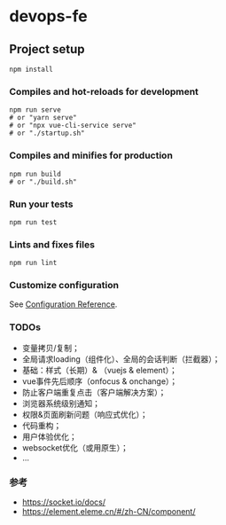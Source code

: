 # devops-fe

## Project setup

``` 
npm install
```

### Compiles and hot-reloads for development

``` 
npm run serve
# or "yarn serve"
# or "npx vue-cli-service serve"
# or "./startup.sh"
```

### Compiles and minifies for production

``` 
npm run build
# or "./build.sh"
```

### Run your tests

``` 
npm run test
```

### Lints and fixes files

``` 
npm run lint
```

### Customize configuration

See [Configuration Reference](https://cli.vuejs.org/config/).

### TODOs
* 变量拷贝/复制；
* 全局请求loading（组件化）、全局的会话判断（拦截器）；
* 基础：样式（长期）& （vuejs & element）；
* vue事件先后顺序（onfocus & onchange）；
* 防止客户端重复点击（客户端解决方案）；
* 浏览器系统级别通知；
* 权限&页面刷新问题（响应式优化）；
* 代码重构；
* 用户体验优化；
* websocket优化（或用原生）；
* ...

### 参考
* https://socket.io/docs/
* https://element.eleme.cn/#/zh-CN/component/
